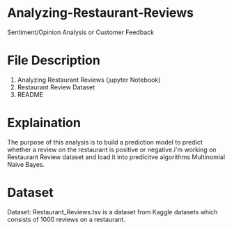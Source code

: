 # Analyzing-Restaurant-Reviews
Sentiment/Opinion Analysis or Customer Feedback

# File Description
  1. Analyzing Restaurant Reviews (jupyter Notebook)
  2. Restaurant Review Dataset
  3. README 
# Explaination 
  The purpose of this analysis is to build a prediction model to predict whether a review on the restaurant is positive or negative.i'm working on Restaurant Review dataset and 
  load it into predicitve algorithms Multinomial Naive Bayes.
# Dataset
 Dataset: Restaurant_Reviews.tsv is a dataset from Kaggle datasets which consists of 1000 reviews on a restaurant.

